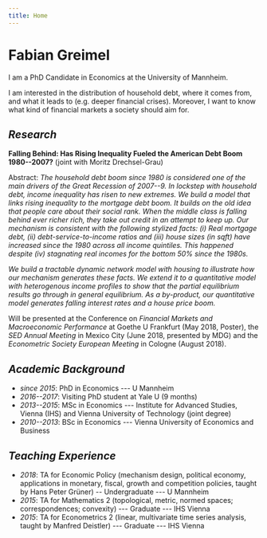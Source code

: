 ```yaml
---
title: Home
---
```


# Fabian Greimel

I am a PhD Candidate in Economics at the University of Mannheim.

I am interested in the distribution of household debt, where it comes from, and what it leads to (e.g. deeper financial crises). Moreover, I want to know what kind of financial markets a society should aim for.


## _Research_

**Falling Behind: Has Rising Inequality Fueled the American Debt Boom 1980--2007?** (joint with Moritz Drechsel-Grau)

Abstract:
_The household debt boom since 1980 is considered one of the main drivers of the Great Recession of 2007--9. In lockstep with household debt, income inequality has risen to new extremes. We build a model that links rising inequality to the mortgage debt boom. It builds on the old idea that people care about their social rank. When the middle class is falling behind ever richer rich, they take out credit in an attempt to keep up. Our mechanism is consistent with the following stylized facts: (i) Real mortgage debt, (ii) debt-service-to-income ratios and (iii) house sizes (in sqft) have increased since the 1980 across all income quintiles. This happened despite (iv) stagnating real incomes for the bottom 50% since the 1980s._

_We build a tractable dynamic network model with housing to illustrate how our mechanism generates these facts. We extend it to a quantitative model with heterogenous income profiles to show that the partial equilibrium results go through in general equilibrium. As a by-product, our quantitative model generates falling interest rates and a house price boom._

Will be presented at the Conference on _Financial Markets and Macroeconomic Performance_ at Goethe U Frankfurt (May 2018, Poster), the _SED Annual Meeting_ in Mexico City (June 2018, presented by MDG) and the _Econometric Society European Meeting_ in Cologne (August 2018).

## _Academic Background_

* _since 2015_: PhD in Economics --- U Mannheim
* _2016--2017_: Visiting PhD student at Yale U (9 months)
* _2013--2015_: MSc in Economics --- Institute for Advanced Studies, Vienna (IHS) and Vienna University of Technology (joint degree)
* _2010--2013_: BSc in Economics --- Vienna University of Economics and Business

## _Teaching Experience_
* _2018_: TA for Economic Policy (mechanism design, political economy, applications in monetary, fiscal, growth and competition policies, taught by Hans Peter Grüner) -- Undergraduate --- U Mannheim
* _2015_: TA for Mathematics 2 (topological, metric, normed spaces; correspondences; convexity) --- Graduate --- IHS Vienna
* _2015_: TA for Econometrics 2 (linear, multivariate time series analysis, taught by Manfred Deistler) --- Graduate --- IHS Vienna

